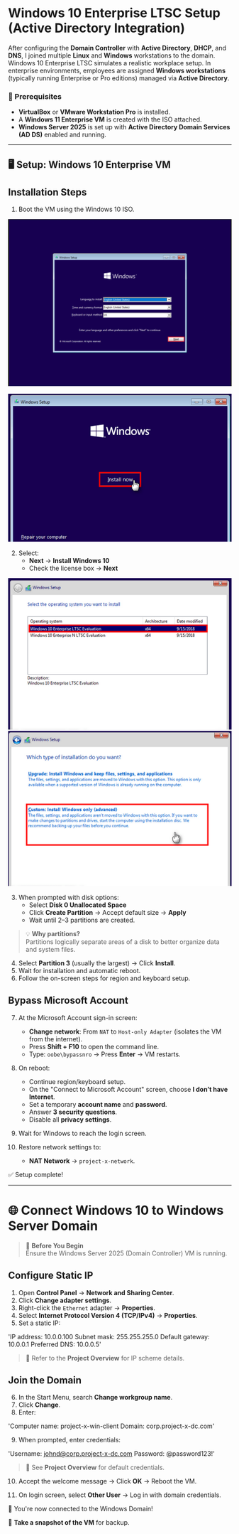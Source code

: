 # Windows 10 Enterprise LTSC Setup (Active Directory Integration)

After configuring the **Domain Controller** with **Active Directory**, **DHCP**, and **DNS**, I joined multiple **Linux** and **Windows** workstations to the domain. Windows 10 Enterprise LTSC simulates a realistic workplace setup. In enterprise environments, employees are assigned **Windows workstations** (typically running Enterprise or Pro editions) managed via **Active Directory**.

### 📝 Prerequisites

- **VirtualBox** or **VMware Workstation Pro** is installed.
- A **Windows 11 Enterprise VM** is created with the ISO attached.
- **Windows Server 2025** is set up with **Active Directory Domain Services (AD DS)** enabled and running.

---

## 🖥️ Setup: Windows 10 Enterprise VM

## Installation Steps

1. Boot the VM using the Windows 10 ISO.

![Boot page](imgs/winstall.png)

![Boot page](imgs/winstall1.png)

2. Select:
   - **Next** → **Install Windows 10**
   - Check the license box → **Next**

![Boot page](imgs/winstall2.png)
![Boot page](imgs/winstall3.png)

3. When prompted with disk options:
   - Select **Disk 0 Unallocated Space**
   - Click **Create Partition** → Accept default size → **Apply**
   - Wait until 2–3 partitions are created.

> 💡 **Why partitions?**  
> Partitions logically separate areas of a disk to better organize data and system files.

4. Select **Partition 3** (usually the largest) → Click **Install**.
5. Wait for installation and automatic reboot.
6. Follow the on-screen steps for region and keyboard setup.

## Bypass Microsoft Account

7. At the Microsoft Account sign-in screen:
   - **Change network**: From `NAT` to `Host-only Adapter` (isolates the VM from the internet).
   - Press **Shift + F10** to open the command line.
   - Type: `oobe\bypassnro` → Press **Enter** → VM restarts.

8. On reboot:
   - Continue region/keyboard setup.
   - On the "Connect to Microsoft Account" screen, choose **I don’t have Internet**.
   - Set a temporary **account name** and **password**.
   - Answer **3 security questions**.
   - Disable all **privacy settings**.

9. Wait for Windows to reach the login screen.

10. Restore network settings to:
    - **NAT Network** → `project-x-network`.

✅ Setup complete!

---

# 🌐 Connect Windows 10 to Windows Server Domain

> 🛑 **Before You Begin**  
> Ensure the Windows Server 2025 (Domain Controller) VM is running.

## Configure Static IP

1. Open **Control Panel** → **Network and Sharing Center**.
2. Click **Change adapter settings**.
3. Right-click the `Ethernet` adapter → **Properties**.
4. Select **Internet Protocol Version 4 (TCP/IPv4)** → **Properties**.
5. Set a static IP:

'IP address: 10.0.0.100
Subnet mask: 255.255.255.0
Default gateway: 10.0.0.1
Preferred DNS: 10.0.0.5'


> 📌 Refer to the **Project Overview** for IP scheme details.

## Join the Domain

6. In the Start Menu, search **Change workgroup name**.
7. Click **Change**.
8. Enter:

'Computer name: project-x-win-client
Domain: corp.project-x-dc.com'

9. When prompted, enter credentials:

'Username: johnd@corp.project-x-dc.com
Password: @password123!'

> 📌 See **Project Overview** for default credentials.

10. Accept the welcome message → Click **OK** → Reboot the VM.

11. On login screen, select **Other User** → Log in with domain credentials.

🎉 You're now connected to the Windows Domain!

📸 **Take a snapshot of the VM** for backup.
